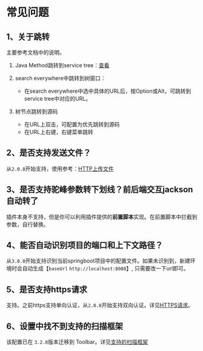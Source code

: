 # 常见问题

## 1、关于跳转
主要参考文档中的说明。

1. Java Method跳转到service tree：[查看](快速入门/其他使用.md)

2. search everywhere中跳转到树窗口：
   - 在search everywhere中选中具体的URL后，按Option或Alt，可跳转到service tree中对应的URL。

3. 树节点跳转到源码
   - 在URL上双击，可配置为优先跳转到源码
   - 在URL上右键，右键菜单跳转

## 2、是否支持发送文件？
从`2.0.8`开始支持，使用参考：[HTTP上传文件](快速入门/HTTP上传_下载文件.md)

## 3、是否支持驼峰参数转下划线？前后端交互jackson自动转了
插件本身不支持，但是你可以利用插件提供的**前置脚本**实现。在前置脚本中拦截到参数，自行替换。

## 4、能否自动识别项目的端口和上下文路径？
从`3.0.0`开始支持识别当前springboot项目中的配置文件。如果未识别到，新建环境时会自动生成【`baseUrl` `http://localhost:8080`】, 只需要改一下url即可。

## 5、是否支持https请求
支持。之前https支持单向认证，从`2.0.8`开始支持双向认证。详见[HTTPS请求](快速入门/HTTPS请求.md)。

## 6、设置中找不到支持的扫描框架
该配置已在 `3.2.0`版本迁移到 Toolbar。详见[支持的扫描框架](快速入门/配置.md#支持的扫描框架)